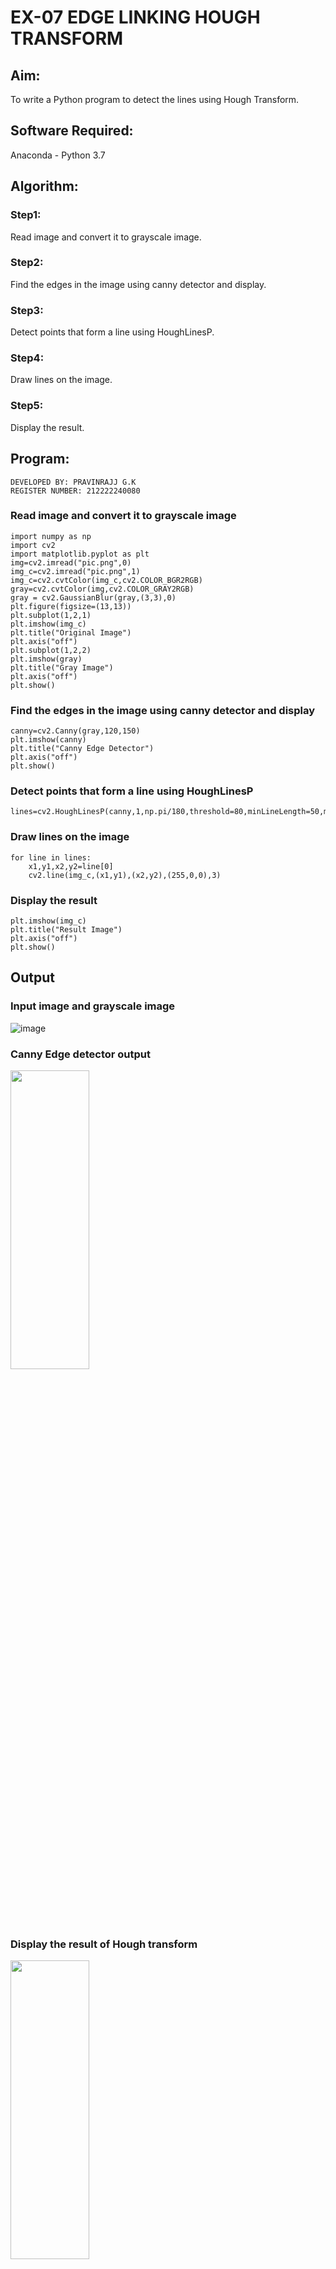 # EX-07 EDGE LINKING HOUGH TRANSFORM
## Aim:
To write a Python program to detect the lines using Hough Transform.

## Software Required:
Anaconda - Python 3.7

## Algorithm:
### Step1:
Read image and convert it to grayscale image.

### Step2:
Find the edges in the image using canny detector and display.

### Step3:
Detect points that form a line using HoughLinesP.

### Step4:
Draw lines on the image.

### Step5:
Display the result.

## Program:
```
DEVELOPED BY: PRAVINRAJJ G.K
REGISTER NUMBER: 212222240080
```

### Read image and convert it to grayscale image
```
import numpy as np
import cv2
import matplotlib.pyplot as plt
img=cv2.imread("pic.png",0)
img_c=cv2.imread("pic.png",1)
img_c=cv2.cvtColor(img_c,cv2.COLOR_BGR2RGB)
gray=cv2.cvtColor(img,cv2.COLOR_GRAY2RGB)
gray = cv2.GaussianBlur(gray,(3,3),0)
plt.figure(figsize=(13,13))
plt.subplot(1,2,1)
plt.imshow(img_c)
plt.title("Original Image")
plt.axis("off")
plt.subplot(1,2,2)
plt.imshow(gray)
plt.title("Gray Image")
plt.axis("off")
plt.show()
```
### Find the edges in the image using canny detector and display
```
canny=cv2.Canny(gray,120,150)
plt.imshow(canny)
plt.title("Canny Edge Detector")
plt.axis("off")
plt.show()
```
### Detect points that form a line using HoughLinesP
```
lines=cv2.HoughLinesP(canny,1,np.pi/180,threshold=80,minLineLength=50,maxLineGap=250)
```
### Draw lines on the image
```
for line in lines:
    x1,y1,x2,y2=line[0]
    cv2.line(img_c,(x1,y1),(x2,y2),(255,0,0),3)
```
### Display the result
```
plt.imshow(img_c)
plt.title("Result Image")
plt.axis("off")
plt.show()
```
## Output

### Input image and grayscale image
![image](https://github.com/Pravinrajj/Edge-Linking-using-Hough-Transformm/assets/117917674/bd419b18-8a3a-48fc-9fa6-3e3d2a364bc8)

### Canny Edge detector output
<img height=35% width=50% src="https://github.com/Pravinrajj/Edge-Linking-using-Hough-Transformm/assets/117917674/79f3b6e9-301d-44b0-8d75-d2ccf7d4f91f">

### Display the result of Hough transform
<img height=35% width=50% src="https://github.com/Pravinrajj/Edge-Linking-using-Hough-Transformm/assets/117917674/65bc4959-10e6-4ad7-9bdc-9e9b6e1e007a">

## Result:
Thus the program is written with python and OpenCV to detect lines using Hough transform. 
